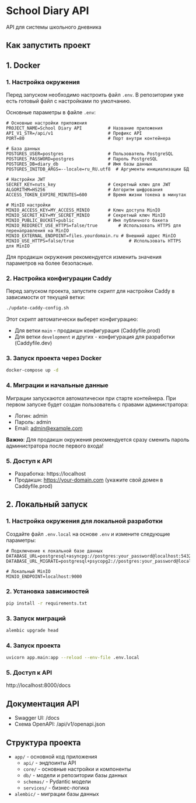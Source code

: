 # School Diary API

API для системы школьного дневника

## Как запустить проект

## 1. Docker

### 1. Настройка окружения

Перед запуском необходимо настроить файл `.env`. В репозитории уже есть готовый файл с настройками по умолчанию.

Основные параметры в файле `.env`:

```
# Основные настройки приложения
PROJECT_NAME=School Diary API          # Название приложения
API_V1_STR=/api/v1                     # Префикс API
PORT=80                                # Порт внутри контейнера

# База данных
POSTGRES_USER=postgres                 # Пользователь PostgreSQL
POSTGRES_PASSWORD=postgres             # Пароль PostgreSQL
POSTGRES_DB=diary_db                   # Имя базы данных
POSTGRES_INITDB_ARGS=--locale=ru_RU.utf8  # Аргументы инициализации БД

# Настройки JWT
SECRET_KEY=nuts_key                    # Секретный ключ для JWT
ALGORITHM=HS256                        # Алгоритм шифрования
ACCESS_TOKEN_EXPIRE_MINUTES=600        # Время жизни токена в минутах

# MinIO настройки
MINIO_ACCESS_KEY=MY_ACCESS_MINIO       # Ключ доступа MinIO
MINIO_SECRET_KEY=MY_SECRET_MINIO       # Секретный ключ MinIO
MINIO_PUBLIC_BUCKET=public             # Имя публичного бакета
MINIO_REDIRECT_USE_HTTPS=false/true        # Использовать HTTPS для перенаправления на MinIO
MINIO_EXTERNAL_ENDPOINT=files.yourdomain.ru # Внешний адрес MinIO
MINIO_USE_HTTPS=false/true                     # Использовать HTTPS для MinIO
```

Для продакшн окружения рекомендуется изменить значения параметров на более безопасные.

### 2. Настройка конфигурации Caddy

Перед запуском проекта, запустите скрипт для настройки Caddy в зависимости от текущей ветки:
```bash
./update-caddy-config.sh
```

Этот скрипт автоматически выберет конфигурацию:
- Для ветки `main` - продакшн конфигурация (Caddyfile.prod)
- Для ветки `development` и других - конфигурация для разработки (Caddyfile.dev)

### 3. Запуск проекта через Docker
```bash
docker-compose up -d
```

### 4. Миграции и начальные данные

Миграции запускаются автоматически при старте контейнера. При первом запуске будет создан пользователь с правами администратора:

- Логин: admin
- Пароль: admin
- Email: admin@example.com

**Важно**: Для продакшн окружения рекомендуется сразу сменить пароль администратора после первого входа!

### 5. Доступ к API
- Разработка: https://localhost
- Продакшн: https://your-domain.com (укажите свой домен в Caddyfile.prod)

## 2. Локальный запуск

### 1. Настройка окружения для локальной разработки

Создайте файл `.env.local` на основе `.env` и измените следующие параметры:

```
# Подключение к локальной базе данных
DATABASE_URL=postgresql+asyncpg://postgres:your_password@localhost:5432/diary_db
DATABASE_URL_MIGRATE=postgresql+psycopg2://postgres:your_password@localhost:5432/diary_db

# Локальный MinIO
MINIO_ENDPOINT=localhost:9000
```

### 2. Установка зависимостей
```bash
pip install -r requirements.txt
```

### 3. Запуск миграций
```bash
alembic upgrade head
```

### 4. Запуск проекта
```bash
uvicorn app.main:app --reload --env-file .env.local
```

### 5. Доступ к API
http://localhost:8000/docs


## Документация API
- Swagger UI: /docs
- Схема OpenAPI: /api/v1/openapi.json

## Структура проекта
- `app/` - основной код приложения
  - `api/` - эндпоинты API
  - `core/` - основные настройки и компоненты
  - `db/` - модели и репозитории базы данных
  - `schemas/` - Pydantic модели
  - `services/` - бизнес-логика
- `alembic/` - миграции базы данных
